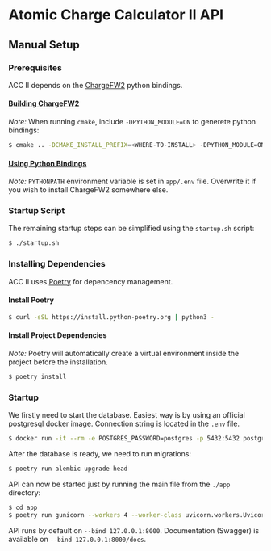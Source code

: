 # Atomic Charge Calculator II API

## Manual Setup

### Prerequisites
ACC II depends on the [ChargeFW2](https://github.com/sb-ncbr/ChargeFW2) python bindings. 

#### [Building ChargeFW2](https://github.com/sb-ncbr/ChargeFW2/tree/master?tab=readme-ov-file#installation)

*Note:* When running `cmake`, include `-DPYTHON_MODULE=ON` to generete python bindings:

```bash
$ cmake .. -DCMAKE_INSTALL_PREFIX=<WHERE-TO-INSTALL> -DPYTHON_MODULE=ON
```

#### [Using Python Bindings](https://github.com/sb-ncbr/ChargeFW2/blob/master/doc/ChargeFW2%20-%20tutorial.ipynb)

*Note:* `PYTHONPATH` environment variable is set in `app/.env` file. Overwrite it if you wish to install ChargeFW2 somewhere else.

### Startup Script
The remaining startup steps can be simplified using the `startup.sh` script:

```bash
$ ./startup.sh
```

### Installing Dependencies
ACC II uses [Poetry](https://python-poetry.org/) for depencency management.

#### Install Poetry
```bash
$ curl -sSL https://install.python-poetry.org | python3 -
```

#### Install Project Dependencies
*Note:* Poetry will automatically create a virtual environment inside the project before the installation.

```bash
$ poetry install
```

### Startup
We firstly need to start the database. Easiest way is by using an official postgresql docker image. Connection string is located in the `.env` file.
```bash
$ docker run -it --rm -e POSTGRES_PASSWORD=postgres -p 5432:5432 postgres:17-alpine
```

After the database is ready, we need to run migrations:
```bash
$ poetry run alembic upgrade head
```

API can now be started just by running the main file from the `./app` directory:

```bash
$ cd app
$ poetry run gunicorn --workers 4 --worker-class uvicorn.workers.UvicornWorker main:web_app
```

API runs by default on `--bind 127.0.0.1:8000`. Documentation (Swagger) is available on `--bind 127.0.0.1:8000/docs`.
